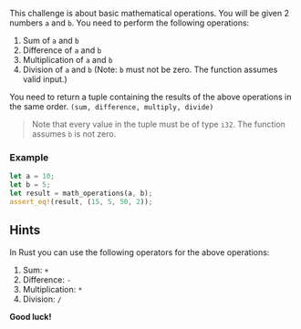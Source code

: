 This challenge is about basic mathematical operations. You will be given 2 numbers `a` and `b`. You need to perform the following operations:

1. Sum of `a` and `b`
2. Difference of `a` and `b`
3. Multiplication of `a` and `b`
4. Division of `a` and `b` (Note: `b` must not be zero. The function assumes valid input.)

You need to return a tuple containing the results of the above operations in the same order. `(sum, difference, multiply, divide)`

> Note that every value in the tuple must be of type `i32`. The function assumes `b` is not zero.

### Example

```rust
let a = 10;
let b = 5;
let result = math_operations(a, b);
assert_eq!(result, (15, 5, 50, 2));
```

## Hints

In Rust you can use the following operators for the above operations:

1. Sum: `+`
2. Difference: `-`
3. Multiplication: `*`
4. Division: `/`

**Good luck!**
